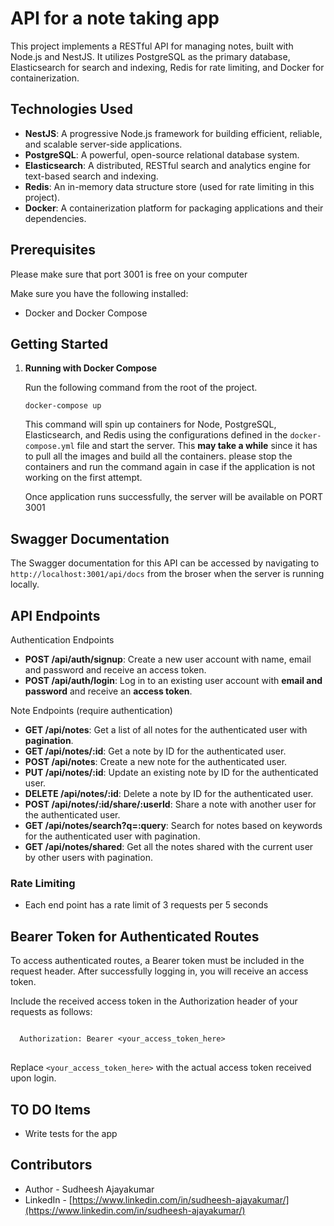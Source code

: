 
<h1><Project Name>API for a note taking app</h1>

<p>
  This project implements a RESTful API for managing notes, built with Node.js and NestJS. It utilizes PostgreSQL as the primary database, Elasticsearch for search and indexing, Redis for rate limiting, and Docker for containerization.
</p>

<h2>Technologies Used</h2>
<ul>
  <li><strong>NestJS</strong>: A progressive Node.js framework for building efficient, reliable, and scalable server-side applications.</li>
  <li><strong>PostgreSQL</strong>: A powerful, open-source relational database system.</li>
  <li><strong>Elasticsearch</strong>: A distributed, RESTful search and analytics engine for text-based search and indexing.</li>
  <li><strong>Redis</strong>: An in-memory data structure store (used for rate limiting in this project).</li>
  <li><strong>Docker</strong>: A containerization platform for packaging applications and their dependencies.</li>
</ul>

<h2>Prerequisites</h2>
<p>Please make sure that port 3001 is free on your computer</p>
<p>
  Make sure you have the following installed:
</p>
<ul>
  <li>Docker and Docker Compose</li>
</ul>

<h2>Getting Started</h2>
<ol>
  <li><strong>Running with Docker Compose</strong><br>
    <p>Run the following command from the root of the project.</p>
    <code>docker-compose up</code>
    <p>This command will spin up containers for Node, PostgreSQL, Elasticsearch, and Redis using the configurations defined in the <code>docker-compose.yml</code> file and start the server. This <strong>may take a while</strong> since it has to pull all the images and build all the containers. please stop the containers and run the command again in case if the application is not working on the first attempt.</p>
    <p>Once application runs successfully, the server will be available on PORT 3001</p>
  </li>
</ol>


<h2>Swagger Documentation</h2>
<p>
  The Swagger documentation for this API can be accessed by navigating to <code>http://localhost:3001/api/docs</code> from the broser when the server is running locally.
</p>

<h2>API Endpoints</h2>

  <summary>Authentication Endpoints</summary>
  <ul>
    <li><strong>POST /api/auth/signup</strong>: Create a new user account with name, email and password  and receive an access token.</li>
    <li><strong>POST /api/auth/login</strong>: Log in to an existing user account with <strong>email and password</strong> and receive an <strong>access token</strong>.</li>
  </ul>

  <summary>Note Endpoints (require authentication)</summary>
  <ul>
    <li><strong>GET /api/notes</strong>: Get a list of all notes for the authenticated user with <strong>pagination</strong>.</li>
    <li><strong>GET /api/notes/:id</strong>: Get a note by ID for the authenticated user.</li>
    <li><strong>POST /api/notes</strong>: Create a new note for the authenticated user.</li>
    <li><strong>PUT /api/notes/:id</strong>: Update an existing note by ID for the authenticated user.</li>
    <li><strong>DELETE /api/notes/:id</strong>: Delete a note by ID for the authenticated user.</li>
    <li><strong>POST /api/notes/:id/share/:userId</strong>: Share a note with another user for the authenticated user.</li>
    <li><strong>GET /api/notes/search?q=:query</strong>: Search for notes based on keywords for the authenticated user with pagination.</li>
    <li><strong>GET /api/notes/shared</strong>: Get all the notes shared with the current user by other users with pagination.</li>
  </ul>

<h3>Rate Limiting</h3>

- Each end point has a rate limit of 3 requests per 5 seconds

<h2>Bearer Token for Authenticated Routes</h2>
<p>
  To access authenticated routes, a Bearer token must be included in the request header. After successfully logging in, you will receive an access token.
</p>
<p>
  Include the received access token in the Authorization header of your requests as follows:
</p>
<pre>
<code>
  Authorization: Bearer &lt;your_access_token_here&gt;
</code>
</pre>
<p>
  Replace <code>&lt;your_access_token_here&gt;</code> with the actual access token received upon login.
</p>


<h2>TO DO Items</h2>

- Write tests for the app

<h2>Contributors</h2>

- Author - Sudheesh Ajayakumar
- LinkedIn - [https://www.linkedin.com/in/sudheesh-ajayakumar/](https://www.linkedin.com/in/sudheesh-ajayakumar/)
